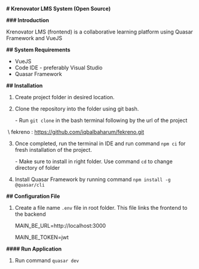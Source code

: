 **# Krenovator LMS System (Open Source)**



**### Introduction**



Krenovator LMS (frontend) is a collaborative learning platform using Quasar Framework and VueJS



**## System Requirements**



  - VueJS 
  - Code IDE - preferably Visual Studio
  - Quasar Framework



**## Installation**



1. Create project folder in desired location.

2. Clone the repository into the folder using git bash. 

    \- Run `git clone` in the bash terminal following by the url of the project

​      \    fekreno : https://github.com/iqbalbaharum/fekreno.git



3. Once completed, run the terminal in IDE and run command `npm ci` for fresh installation of the project. 

    \- Make sure to install in right folder. Use command `cd` to change directory of folder 
   

4. Install Quasar Framework by running command `npm install -g @quasar/cli`



**## Configuration File**



1. Create a file name `.env` file in root folder.  This file links the frontend to the backend

   

   MAIN_BE_URL=http://localhost:3000

   MAIN_BE_TOKEN=jwt

   

**#### Run Application**

1. Run command `quasar dev`

